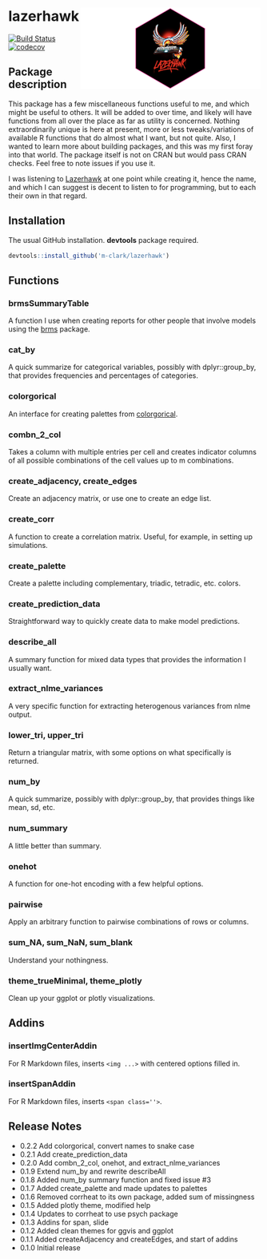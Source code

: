 lazerhawk <img src="man/img/lh_hex.png" align="right" width = 360/>
===================================================================

[![Build Status](https://travis-ci.org/m-clark/lazerhawk.svg?branch=master)](https://travis-ci.org/m-clark/lazerhawk) [![codecov](https://codecov.io/gh/m-clark/lazerhawk/branch/master/graph/badge.svg)](https://codecov.io/gh/m-clark/lazerhawk)

<!-- <img src="man/img/lh_hex.png" style="display:block; margin: 0 auto;" width='50%'> -->
Package description
-------------------

This package has a few miscellaneous functions useful to me, and which might be useful to others. It will be added to over time, and likely will have functions from all over the place as far as utility is concerned. Nothing extraordinarily unique is here at present, more or less tweaks/variations of available R functions that do almost what I want, but not quite. Also, I wanted to learn more about building packages, and this was my first foray into that world. The package itself is not on CRAN but would pass CRAN checks. Feel free to note issues if you use it.

I was listening to [Lazerhawk](http://lazerhawk.bandcamp.com/album/redline) at one point while creating it, hence the name, and which I can suggest is decent to listen to for programming, but to each their own in that regard.

Installation
------------

The usual GitHub installation. **devtools** package required.

``` r
devtools::install_github('m-clark/lazerhawk')
```

Functions
---------

### brmsSummaryTable

A function I use when creating reports for other people that involve models using the [brms](https://github.com/paul-buerkner/brms) package.

### cat\_by

A quick summarize for categorical variables, possibly with dplyr::group\_by, that provides frequencies and percentages of categories.

### colorgorical

An interface for creating palettes from [colorgorical](http://vrl.cs.brown.edu/color/).

### combn\_2\_col

Takes a column with multiple entries per cell and creates indicator columns of all possible combinations of the cell values up to m combinations.

### create\_adjacency, create\_edges

Create an adjacency matrix, or use one to create an edge list.

### create\_corr

A function to create a correlation matrix. Useful, for example, in setting up simulations.

### create\_palette

Create a palette including complementary, triadic, tetradic, etc. colors.

### create\_prediction\_data

Straightforward way to quickly create data to make model predictions.

### describe\_all

A summary function for mixed data types that provides the information I usually want.

### extract\_nlme\_variances

A very specific function for extracting heterogenous variances from nlme output.

### lower\_tri, upper\_tri

Return a triangular matrix, with some options on what specifically is returned.

### num\_by

A quick summarize, possibly with dplyr::group\_by, that provides things like mean, sd, etc.

### num\_summary

A little better than summary.

### onehot

A function for one-hot encoding with a few helpful options.

### pairwise

Apply an arbitrary function to pairwise combinations of rows or columns.

### sum\_NA, sum\_NaN, sum\_blank

Understand your nothingness.

### theme\_trueMinimal, theme\_plotly

Clean up your ggplot or plotly visualizations.

Addins
------

### insertImgCenterAddin

For R Markdown files, inserts `<img ...>` with centered options filled in.

### insertSpanAddin

For R Markdown files, inserts `<span class=''>`.

Release Notes
-------------

-   0.2.2 Add colorgorical, convert names to snake case
-   0.2.1 Add create\_prediction\_data
-   0.2.0 Add combn\_2\_col, onehot, and extract\_nlme\_variances
-   0.1.9 Extend num\_by and rewrite describeAll
-   0.1.8 Added num\_by summary function and fixed issue \#3
-   0.1.7 Added create\_palette and made updates to palettes
-   0.1.6 Removed corrheat to its own package, added sum of missingness
-   0.1.5 Added plotly theme, modified help
-   0.1.4 Updates to corrheat to use psych package
-   0.1.3 Addins for span, slide
-   0.1.2 Added clean themes for ggvis and ggplot
-   0.1.1 Added createAdjacency and createEdges, and start of addins
-   0.1.0 Initial release

